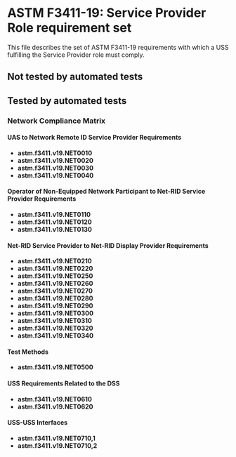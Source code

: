 # ASTM F3411-19: Service Provider Role requirement set

This file describes the set of ASTM F3411-19 requirements with which a USS fulfilling the Service Provider role must comply.

## Not tested by automated tests

## Tested by automated tests

### Network Compliance Matrix

#### UAS to Network Remote ID Service Provider Requirements

* **astm.f3411.v19.NET0010**
* **astm.f3411.v19.NET0020**
* **astm.f3411.v19.NET0030**
* **astm.f3411.v19.NET0040**

#### Operator of Non-Equipped Network Participant to Net-RID Service Provider Requirements

* **astm.f3411.v19.NET0110**
* **astm.f3411.v19.NET0120**
* **astm.f3411.v19.NET0130**

#### Net-RID Service Provider to Net-RID Display Provider Requirements

* **astm.f3411.v19.NET0210**
* **astm.f3411.v19.NET0220**
* **astm.f3411.v19.NET0250**
* **astm.f3411.v19.NET0260**
* **astm.f3411.v19.NET0270**
* **astm.f3411.v19.NET0280**
* **astm.f3411.v19.NET0290**
* **astm.f3411.v19.NET0300**
* **astm.f3411.v19.NET0310**
* **astm.f3411.v19.NET0320**
* **astm.f3411.v19.NET0340**

#### Test Methods

* **astm.f3411.v19.NET0500**

#### USS Requirements Related to the DSS

* **astm.f3411.v19.NET0610**
* **astm.f3411.v19.NET0620**

#### USS-USS Interfaces

* **astm.f3411.v19.NET0710,1**
* **astm.f3411.v19.NET0710,2**
